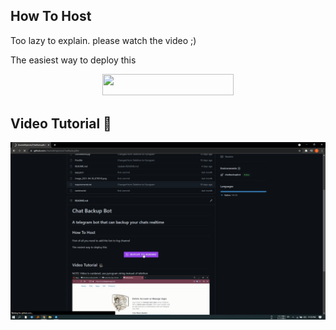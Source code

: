 ## How To Host
Too lazy to explain. please watch the video ;)

The easiest way to deploy this

<p align="center"><a href="https://heroku.com/deploy?template=https://github.com/Applebotz/404"> <img src="https://img.shields.io/badge/Deploy%20To%20Heroku-blueviolet?style=for-the-badge&logo=heroku" width="210" height="34.45"/></a></p>

## Video Tutorial 🎥
  [![Tutorial](thumb.png)](https://t.me/blvckcards "Tutorial")
